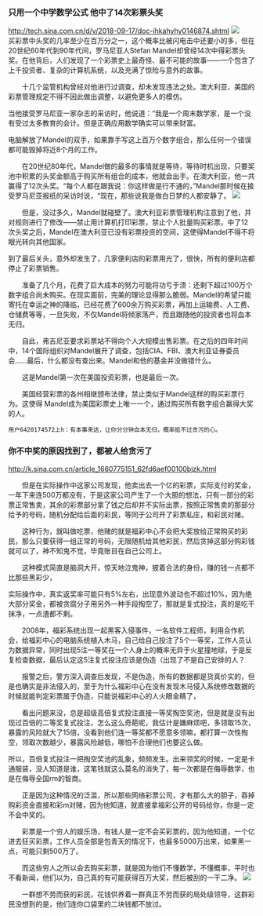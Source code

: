 ### 只用一个中学数学公式 他中了14次彩票头奖
http://tech.sina.com.cn/d/v/2018-09-17/doc-ihkahyhy0146874.shtml
![](http://n.sinaimg.cn/tech/crawl/66/w550h316/20180917/6xnF-hkahyhy0136066.jpg)
　　买彩票中头奖的几率至少在百万分之一，这个概率比被闪电击中还要小的多，但在20世纪60年代到90年代间，罗马尼亚人Stefan Mandel却曾经14次中得彩票头奖。在他背后，人们发现了一个彩票史上最奇怪、最不可能的故事——一个包含了上千投资者、复杂的计算机系统，以及充满了惊险与意外的故事。

　　十几个监管机构曾经对他进行过调查，却未发现违法之处。澳大利亚、美国的彩票管理规定不得不因此做出调整，以避免更多人的模仿。

当他接受罗马尼亚一家杂志的采访时，他说道：“我是一个周末数学家，是一个没有受过太多教育的会计。但是正确应用数学确实可以带来财富。

电脑解放了Mandel的双手，如果靠手写这上百万个数字组合，那么任何一个错误都可能毁掉将近8个月的工作。

　　在20世纪80年代，Mandel做的最多的事情就是等待，等待时机出现，只要奖池中积累的头奖金额高于购买所有组合的成本，他就会出手。在澳大利亚，他一共赢得了12次头奖。“每个人都在跟我说：你这样做是行不通的，”Mandel那时候在接受罗马尼亚报纸的采访时说，“现在，那些说我是做白日梦的人都安静了。
![](http://n.sinaimg.cn/tech/crawl/154/w550h404/20180917/fFPy-hkahyhy0136406.jpg)

　　但是，没过多久，Mandel就碰壁了。澳大利亚彩票管理机构注意到了他，并对规则进行了修改——禁止用计算机打印彩票，禁止个人批量购买彩票。中了12次头奖之后，Mandel在澳大利亚已没有彩票投资的空间，这使得Mandel不得不将眼光转向其他国家。

到了最后关头，意外却发生了，几家便利店的彩票用光了，很快，所有的便利店都停止了彩票销售。

　　准备了几个月，花费了巨大成本的努力可能将功亏于溃：还剩下超过100万个数字组合尚未购买。在现实面前，完美的理论显得那么脆弱。Mandel的希望只能寄托在幸运之神的降临，已经花费了600余万购买彩票，再加上运输费、人工费、仓储费等等，一旦失败，不仅Mandel将倾家荡产，而且跟随他的投资者也将血本无归。

　　自此，弗吉尼亚要求彩票站不得向个人大规模出售彩票。在之后的四年时间中，14个国际组织对Mandel展开了调查，包括CIA、FBI、澳大利亚证券委员会……最后，什么都没有查出来。Mandel和他的基金并没做错什么。

　　这是Mandel第一次在美国投资彩票，也是最后一次。

　　美国经营彩票的各州相继颁布法律，禁止类似于Mandel这样的购买彩票行为。这使得 Mandel成为美国彩票史上唯一一个，通过购买所有数字组合赢得大奖的人。

`用户6420174572上h：有本事来这，让你分分钟血本无归，概率抵不过贪污的心。`

### 你不中奖的原因找到了，都被人给贪污了
http://k.sina.com.cn/article_1660775151_62fd6aef00100bjzk.html

　　但是在实际操作中这家公司发现，他卖出去一个亿的彩票，实际支付的奖金，一年下来连500万都没有，于是这家公司产生了一个大胆的想法，只有一部分的彩票正常售卖，其余的彩票部分拿了钱之后却并不实际出票，按照正常售卖的那部分给予的号码，随机分配给后面的彩民，等同于公司开了彩票私庄，和彩民对赌。

　　这种行为，就叫做吃票，他赌的就是福彩中心不会把大奖放给正常购买的彩民，那么只要获得一组正常的号码，无限随机给其他彩民，然后贪掉这部分购彩钱就可以了，神不知鬼不觉，毕竟账目在自己公司上。

　　这种模式简直是脑洞大开，惊天地泣鬼神，披着合法的身份，赚的钱一点都不比那些黑彩少，

实际操作中，真实返奖率可能只有5%左右，出现意外波动也不超过10%，因为绝大部分奖金，都被贪腐分子用另外一种手段掏空了，那就是复式投注，真的是吃干抹净，一点渣都不剩。

　　2008年，福彩系统出现一起黑客入侵事件，一名软件工程师，利用合作机会，给福彩中心的电脑系统植入木马，自己给自己投注了5个一等奖，工作人员认为数据异常，同时出现5注一等奖在一个人身上的概率无异于火星撞地球，于是反复检查数据，最后认定这5注复式投注应该是伪造（出现了不是自己安排的人？

　　报警之后，警方深入调查后发现，不是伪造，所有的数据都是货真价实的，但是也确实是非法侵入的，至于为什么福彩中心在没有发现木马侵入系统修改数据的时候就能判定彩票属于伪造，只能说福彩中心的人火眼金睛了，

　　看出问题来没，总是超级高倍复式投注直接一等奖掏空奖池，但是就是没有出现过百倍的二等奖复式投注，怎么这么奇葩呢，我估计是嫌麻烦吧，多领取15次，暴露的风险就大了15倍，没看到他们连一等奖都不愿意多领嘛，都打算一次性掏空，领取次数越少，暴露风险越低，哪怕不合理他们也要这么做。

所以，百倍复式投注一把掏空奖池的乱象，频频发生。出来领奖的时候，一定是卡通服装，没人知道是谁，这笔钱就这么莫名的消失了，每一次都是在侮辱数学，也是在侮辱全国rm的智商。

　　正是因为这种情况的泛滥，所以那些网络彩票公司，才有那么大的胆子，吞掉购彩资金直接和彩m对赌，因为他知道，就直接拿福彩公开的号码给你，你是一定不会中奖的。

　　彩票是一个穷人的娱乐场，有钱人是一定不会买彩票的，因为他知道，一个亿进去狂买彩票，工作人员全部是包青天的情况下，也最多5000万出来，如果黑一点，可能只剩500万了。

　　而这些穷人之所以会去购买彩票，就是因为他们不懂数学，不懂概率，平时也不看新闻，他们以为，自己真的有可能获得百万大奖，然后被刮的一干二净。
![](http://n.sinaimg.cn/sinacn11/683/w440h243/20181112/604d-hnstwwq9173661.jpg)

　　一群想不劳而获的彩民，花钱供养着一群真正不劳而获的局处级领导，这群彩民没想到的是，他们连你口袋里的二块钱都不放过。
